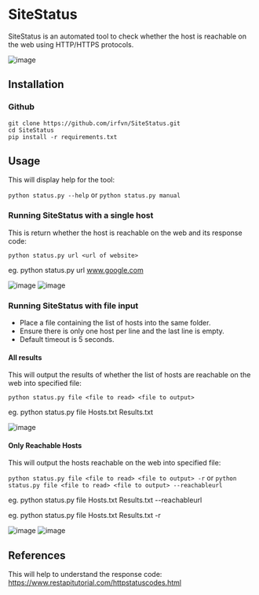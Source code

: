 # SiteStatus
SiteStatus is an automated tool to check whether the host is reachable on the web using HTTP/HTTPS protocols.

![image](https://user-images.githubusercontent.com/64763142/118615344-363f8300-b7f3-11eb-8413-2e8214135013.png)

## Installation
### Github
```
git clone https://github.com/irfvn/SiteStatus.git
cd SiteStatus
pip install -r requirements.txt
```

## Usage
This will display help for the tool:

`python status.py --help` or  `python status.py manual`


### Running SiteStatus with a single host
This is return whether the host is reachable on the web and its response code: 

```python status.py url <url of website>```

eg. python status.py url www.google.com

![image](https://user-images.githubusercontent.com/64763142/118622699-25464000-b7fa-11eb-8ac3-e016bd4cf64e.png)
![image](https://user-images.githubusercontent.com/64763142/118622928-53c41b00-b7fa-11eb-894d-e94498265bdf.png)



### Running SiteStatus with file input
* Place a file containing the list of hosts into the same folder.
* Ensure there is only one host per line and the last line is empty.
* Default timeout is 5 seconds.


#### All results
This will output the results of whether the list of hosts are reachable on the web into specified file: 

`python status.py file <file to read> <file to output>`

eg. python status.py file Hosts.txt Results.txt

![image](https://user-images.githubusercontent.com/64763142/118617146-ed88c980-b7f4-11eb-83c0-79cadaa3e7ae.png)



#### Only Reachable Hosts
This will output the hosts reachable on the web into specified file: 

```python status.py file <file to read> <file to output> -r``` or ```python status.py file <file to read> <file to output> --reachableurl```

eg. python status.py file Hosts.txt Results.txt --reachableurl

eg. python status.py file Hosts.txt Results.txt -r

![image](https://user-images.githubusercontent.com/64763142/118622351-ce406b00-b7f9-11eb-8123-4bbe436f2552.png)
![image](https://user-images.githubusercontent.com/64763142/118622438-e87a4900-b7f9-11eb-8210-d9234846cec9.png)


## References
This will help to understand the response code: https://www.restapitutorial.com/httpstatuscodes.html
  
